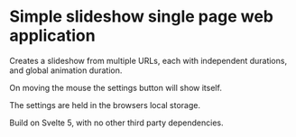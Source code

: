 # Simple slideshow single page web application

Creates a slideshow from multiple URLs, each with independent durations, and global animation duration.

On moving the mouse the settings button will show itself.

The settings are held in the browsers local storage.

Build on Svelte 5, with no other third party dependencies.